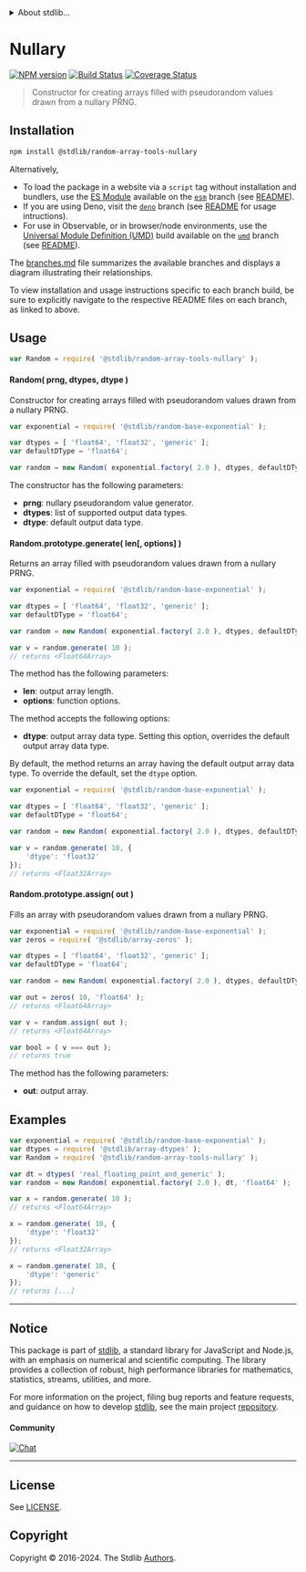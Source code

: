 <!--

@license Apache-2.0

Copyright (c) 2023 The Stdlib Authors.

Licensed under the Apache License, Version 2.0 (the "License");
you may not use this file except in compliance with the License.
You may obtain a copy of the License at

   http://www.apache.org/licenses/LICENSE-2.0

Unless required by applicable law or agreed to in writing, software
distributed under the License is distributed on an "AS IS" BASIS,
WITHOUT WARRANTIES OR CONDITIONS OF ANY KIND, either express or implied.
See the License for the specific language governing permissions and
limitations under the License.

-->


<details>
  <summary>
    About stdlib...
  </summary>
  <p>We believe in a future in which the web is a preferred environment for numerical computation. To help realize this future, we've built stdlib. stdlib is a standard library, with an emphasis on numerical and scientific computation, written in JavaScript (and C) for execution in browsers and in Node.js.</p>
  <p>The library is fully decomposable, being architected in such a way that you can swap out and mix and match APIs and functionality to cater to your exact preferences and use cases.</p>
  <p>When you use stdlib, you can be absolutely certain that you are using the most thorough, rigorous, well-written, studied, documented, tested, measured, and high-quality code out there.</p>
  <p>To join us in bringing numerical computing to the web, get started by checking us out on <a href="https://github.com/stdlib-js/stdlib">GitHub</a>, and please consider <a href="https://opencollective.com/stdlib">financially supporting stdlib</a>. We greatly appreciate your continued support!</p>
</details>

# Nullary

[![NPM version][npm-image]][npm-url] [![Build Status][test-image]][test-url] [![Coverage Status][coverage-image]][coverage-url] <!-- [![dependencies][dependencies-image]][dependencies-url] -->

> Constructor for creating arrays filled with pseudorandom values drawn from a nullary PRNG.

<section class="installation">

## Installation

```bash
npm install @stdlib/random-array-tools-nullary
```

Alternatively,

-   To load the package in a website via a `script` tag without installation and bundlers, use the [ES Module][es-module] available on the [`esm`][esm-url] branch (see [README][esm-readme]).
-   If you are using Deno, visit the [`deno`][deno-url] branch (see [README][deno-readme] for usage intructions).
-   For use in Observable, or in browser/node environments, use the [Universal Module Definition (UMD)][umd] build available on the [`umd`][umd-url] branch (see [README][umd-readme]).

The [branches.md][branches-url] file summarizes the available branches and displays a diagram illustrating their relationships.

To view installation and usage instructions specific to each branch build, be sure to explicitly navigate to the respective README files on each branch, as linked to above.

</section>

<section class="usage">

## Usage

```javascript
var Random = require( '@stdlib/random-array-tools-nullary' );
```

#### Random( prng, dtypes, dtype )

Constructor for creating arrays filled with pseudorandom values drawn from a nullary PRNG.

```javascript
var exponential = require( '@stdlib/random-base-exponential' );

var dtypes = [ 'float64', 'float32', 'generic' ];
var defaultDType = 'float64';

var random = new Random( exponential.factory( 2.0 ), dtypes, defaultDType );
```

The constructor has the following parameters:

-   **prng**: nullary pseudorandom value generator.
-   **dtypes**: list of supported output data types.
-   **dtype**: default output data type.

#### Random.prototype.generate( len\[, options] )

Returns an array filled with pseudorandom values drawn from a nullary PRNG.

```javascript
var exponential = require( '@stdlib/random-base-exponential' );

var dtypes = [ 'float64', 'float32', 'generic' ];
var defaultDType = 'float64';

var random = new Random( exponential.factory( 2.0 ), dtypes, defaultDType );

var v = random.generate( 10 );
// returns <Float64Array>
```

The method has the following parameters:

-   **len**: output array length.
-   **options**: function options.

The method accepts the following options:

-   **dtype**: output array data type. Setting this option, overrides the default output array data type.

By default, the method returns an array having the default output array data type. To override the default, set the `dtype` option.

```javascript
var exponential = require( '@stdlib/random-base-exponential' );

var dtypes = [ 'float64', 'float32', 'generic' ];
var defaultDType = 'float64';

var random = new Random( exponential.factory( 2.0 ), dtypes, defaultDType );

var v = random.generate( 10, {
    'dtype': 'float32'
});
// returns <Float32Array>
```

#### Random.prototype.assign( out )

Fills an array with pseudorandom values drawn from a nullary PRNG.

```javascript
var exponential = require( '@stdlib/random-base-exponential' );
var zeros = require( '@stdlib/array-zeros' );

var dtypes = [ 'float64', 'float32', 'generic' ];
var defaultDType = 'float64';

var random = new Random( exponential.factory( 2.0 ), dtypes, defaultDType );

var out = zeros( 10, 'float64' );
// returns <Float64Array>

var v = random.assign( out );
// returns <Float64Array>

var bool = ( v === out );
// returns true
```

The method has the following parameters:

-   **out**: output array.

</section>

<!-- /.usage -->

<section class="notes">

</section>

<!-- /.notes -->

<section class="examples">

## Examples

<!-- eslint no-undef: "error" -->

```javascript
var exponential = require( '@stdlib/random-base-exponential' );
var dtypes = require( '@stdlib/array-dtypes' );
var Random = require( '@stdlib/random-array-tools-nullary' );

var dt = dtypes( 'real_floating_point_and_generic' );
var random = new Random( exponential.factory( 2.0 ), dt, 'float64' );

var x = random.generate( 10 );
// returns <Float64Array>

x = random.generate( 10, {
    'dtype': 'float32'
});
// returns <Float32Array>

x = random.generate( 10, {
    'dtype': 'generic'
});
// returns [...]
```

</section>

<!-- /.examples -->

<!-- Section for related `stdlib` packages. Do not manually edit this section, as it is automatically populated. -->

<section class="related">

</section>

<!-- /.related -->

<!-- Section for all links. Make sure to keep an empty line after the `section` element and another before the `/section` close. -->


<section class="main-repo" >

* * *

## Notice

This package is part of [stdlib][stdlib], a standard library for JavaScript and Node.js, with an emphasis on numerical and scientific computing. The library provides a collection of robust, high performance libraries for mathematics, statistics, streams, utilities, and more.

For more information on the project, filing bug reports and feature requests, and guidance on how to develop [stdlib][stdlib], see the main project [repository][stdlib].

#### Community

[![Chat][chat-image]][chat-url]

---

## License

See [LICENSE][stdlib-license].


## Copyright

Copyright &copy; 2016-2024. The Stdlib [Authors][stdlib-authors].

</section>

<!-- /.stdlib -->

<!-- Section for all links. Make sure to keep an empty line after the `section` element and another before the `/section` close. -->

<section class="links">

[npm-image]: http://img.shields.io/npm/v/@stdlib/random-array-tools-nullary.svg
[npm-url]: https://npmjs.org/package/@stdlib/random-array-tools-nullary

[test-image]: https://github.com/stdlib-js/random-array-tools-nullary/actions/workflows/test.yml/badge.svg?branch=v0.2.1
[test-url]: https://github.com/stdlib-js/random-array-tools-nullary/actions/workflows/test.yml?query=branch:v0.2.1

[coverage-image]: https://img.shields.io/codecov/c/github/stdlib-js/random-array-tools-nullary/main.svg
[coverage-url]: https://codecov.io/github/stdlib-js/random-array-tools-nullary?branch=main

<!--

[dependencies-image]: https://img.shields.io/david/stdlib-js/random-array-tools-nullary.svg
[dependencies-url]: https://david-dm.org/stdlib-js/random-array-tools-nullary/main

-->

[chat-image]: https://img.shields.io/gitter/room/stdlib-js/stdlib.svg
[chat-url]: https://app.gitter.im/#/room/#stdlib-js_stdlib:gitter.im

[stdlib]: https://github.com/stdlib-js/stdlib

[stdlib-authors]: https://github.com/stdlib-js/stdlib/graphs/contributors

[umd]: https://github.com/umdjs/umd
[es-module]: https://developer.mozilla.org/en-US/docs/Web/JavaScript/Guide/Modules

[deno-url]: https://github.com/stdlib-js/random-array-tools-nullary/tree/deno
[deno-readme]: https://github.com/stdlib-js/random-array-tools-nullary/blob/deno/README.md
[umd-url]: https://github.com/stdlib-js/random-array-tools-nullary/tree/umd
[umd-readme]: https://github.com/stdlib-js/random-array-tools-nullary/blob/umd/README.md
[esm-url]: https://github.com/stdlib-js/random-array-tools-nullary/tree/esm
[esm-readme]: https://github.com/stdlib-js/random-array-tools-nullary/blob/esm/README.md
[branches-url]: https://github.com/stdlib-js/random-array-tools-nullary/blob/main/branches.md

[stdlib-license]: https://raw.githubusercontent.com/stdlib-js/random-array-tools-nullary/main/LICENSE

</section>

<!-- /.links -->
